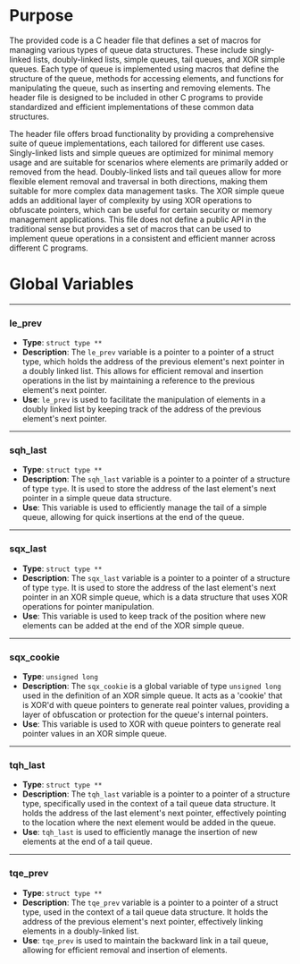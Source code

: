 # Purpose
The provided code is a C header file that defines a set of macros for managing various types of queue data structures. These include singly-linked lists, doubly-linked lists, simple queues, tail queues, and XOR simple queues. Each type of queue is implemented using macros that define the structure of the queue, methods for accessing elements, and functions for manipulating the queue, such as inserting and removing elements. The header file is designed to be included in other C programs to provide standardized and efficient implementations of these common data structures.

The header file offers broad functionality by providing a comprehensive suite of queue implementations, each tailored for different use cases. Singly-linked lists and simple queues are optimized for minimal memory usage and are suitable for scenarios where elements are primarily added or removed from the head. Doubly-linked lists and tail queues allow for more flexible element removal and traversal in both directions, making them suitable for more complex data management tasks. The XOR simple queue adds an additional layer of complexity by using XOR operations to obfuscate pointers, which can be useful for certain security or memory management applications. This file does not define a public API in the traditional sense but provides a set of macros that can be used to implement queue operations in a consistent and efficient manner across different C programs.
# Global Variables

---
### le_prev
- **Type**: `struct type **`
- **Description**: The `le_prev` variable is a pointer to a pointer of a struct type, which holds the address of the previous element's next pointer in a doubly linked list. This allows for efficient removal and insertion operations in the list by maintaining a reference to the previous element's next pointer.
- **Use**: `le_prev` is used to facilitate the manipulation of elements in a doubly linked list by keeping track of the address of the previous element's next pointer.


---
### sqh_last
- **Type**: `struct type **`
- **Description**: The `sqh_last` variable is a pointer to a pointer of a structure of type `type`. It is used to store the address of the last element's next pointer in a simple queue data structure.
- **Use**: This variable is used to efficiently manage the tail of a simple queue, allowing for quick insertions at the end of the queue.


---
### sqx_last
- **Type**: `struct type **`
- **Description**: The `sqx_last` variable is a pointer to a pointer of a structure of type `type`. It is used to store the address of the last element's next pointer in an XOR simple queue, which is a data structure that uses XOR operations for pointer manipulation.
- **Use**: This variable is used to keep track of the position where new elements can be added at the end of the XOR simple queue.


---
### sqx_cookie
- **Type**: `unsigned long`
- **Description**: The `sqx_cookie` is a global variable of type `unsigned long` used in the definition of an XOR simple queue. It acts as a 'cookie' that is XOR'd with queue pointers to generate real pointer values, providing a layer of obfuscation or protection for the queue's internal pointers.
- **Use**: This variable is used to XOR with queue pointers to generate real pointer values in an XOR simple queue.


---
### tqh_last
- **Type**: `struct type **`
- **Description**: The `tqh_last` variable is a pointer to a pointer of a structure type, specifically used in the context of a tail queue data structure. It holds the address of the last element's next pointer, effectively pointing to the location where the next element would be added in the queue.
- **Use**: `tqh_last` is used to efficiently manage the insertion of new elements at the end of a tail queue.


---
### tqe_prev
- **Type**: `struct type **`
- **Description**: The `tqe_prev` variable is a pointer to a pointer of a struct type, used in the context of a tail queue data structure. It holds the address of the previous element's next pointer, effectively linking elements in a doubly-linked list.
- **Use**: `tqe_prev` is used to maintain the backward link in a tail queue, allowing for efficient removal and insertion of elements.


